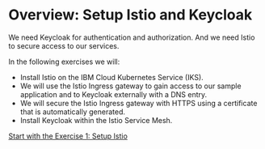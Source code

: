 # Overview: Setup Istio and Keycloak

We need Keycloak for authentication and authorization. And we need Istio to secure access to our services. 

In the following exercises we will:

* Install Istio on the IBM Cloud Kubernetes Service (IKS).
* We will use the Istio Ingress gateway to gain access to our sample application and to Keycloak externally with a DNS entry.
* We will secure the Istio Ingress gateway with HTTPS using a certificate that is automatically generated.
* Install Keycloak within the Istio Service Mesh.

[Start with the Exercise 1: Setup Istio](SETUP_ISTIO.md)